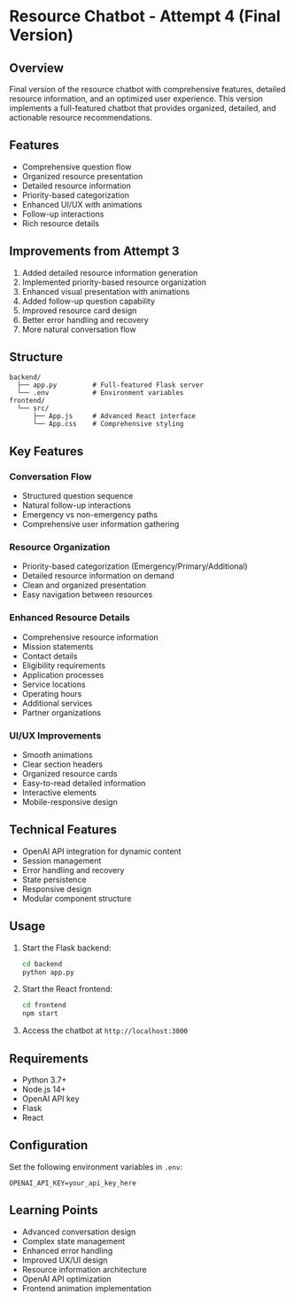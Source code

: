 # Resource Chatbot - Attempt 4 (Final Version)

## Overview
Final version of the resource chatbot with comprehensive features, detailed resource information, and an optimized user experience. This version implements a full-featured chatbot that provides organized, detailed, and actionable resource recommendations.

## Features
- Comprehensive question flow
- Organized resource presentation
- Detailed resource information
- Priority-based categorization
- Enhanced UI/UX with animations
- Follow-up interactions
- Rich resource details

## Improvements from Attempt 3
1. Added detailed resource information generation
2. Implemented priority-based resource organization
3. Enhanced visual presentation with animations
4. Added follow-up question capability
5. Improved resource card design
6. Better error handling and recovery
7. More natural conversation flow

## Structure
```
backend/
  ├── app.py         # Full-featured Flask server
  └── .env           # Environment variables
frontend/
  └── src/
      ├── App.js     # Advanced React interface
      └── App.css    # Comprehensive styling
```

## Key Features
### Conversation Flow
- Structured question sequence
- Natural follow-up interactions
- Emergency vs non-emergency paths
- Comprehensive user information gathering

### Resource Organization
- Priority-based categorization (Emergency/Primary/Additional)
- Detailed resource information on demand
- Clean and organized presentation
- Easy navigation between resources

### Enhanced Resource Details
- Comprehensive resource information
- Mission statements
- Contact details
- Eligibility requirements
- Application processes
- Service locations
- Operating hours
- Additional services
- Partner organizations

### UI/UX Improvements
- Smooth animations
- Clear section headers
- Organized resource cards
- Easy-to-read detailed information
- Interactive elements
- Mobile-responsive design

## Technical Features
- OpenAI API integration for dynamic content
- Session management
- Error handling and recovery
- State persistence
- Responsive design
- Modular component structure

## Usage
1. Start the Flask backend:
   ```bash
   cd backend
   python app.py
   ```

2. Start the React frontend:
   ```bash
   cd frontend
   npm start
   ```

3. Access the chatbot at `http://localhost:3000`

## Requirements
- Python 3.7+
- Node.js 14+
- OpenAI API key
- Flask
- React

## Configuration
Set the following environment variables in `.env`:
```
OPENAI_API_KEY=your_api_key_here
```

## Learning Points
- Advanced conversation design
- Complex state management
- Enhanced error handling
- Improved UX/UI design
- Resource information architecture
- OpenAI API optimization
- Frontend animation implementation
